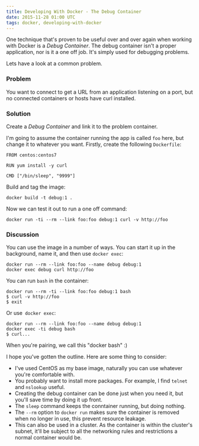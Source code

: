 ```yaml
---
title: Developing With Docker - The Debug Container
date: 2015-11-28 01:00 UTC
tags: docker, developing-with-docker
---
```

One technique that's proven to be useful over and over again when working with Docker is a *Debug Container*. The debug container isn't a proper application, nor is it a one off job. It's simply used for debugging problems. 

Lets have a look at a common problem.

### Problem

You want to connect to get a URL from an application listening on a port, but no connected containers or hosts have curl installed.

### Solution

Create a *Debug Container* and link it to the problem container. 

I'm going to assume the container running the app is called `foo` here, but change it to whatever you want. Firstly, create the following `Dockerfile`:

    FROM centos:centos7

    RUN yum install -y curl

    CMD ["/bin/sleep", "9999"]

Build and tag the image:

    docker build -t debug:1 .
    
Now we can test it out to run a one off command:

    docker run -ti --rm --link foo:foo debug:1 curl -v http://foo

### Discussion

You can use the image in a number of ways. You can start it up in the background, name it, and then use `docker exec`:

    docker run --rm --link foo:foo --name debug debug:1 
    docker exec debug curl http://foo
    
You can run `bash` in the container:

    docker run --rm -ti --link foo:foo debug:1 bash
    $ curl -v http://foo
    $ exit

Or use` docker exec`:

    docker run --rm --link foo:foo --name debug debug:1 
    docker exec -ti debug bash
    $ curl...

When you're pairing, we call this "docker bash" :)

I hope you've gotten the outline. Here are some thing to consider:

* I've used CentOS as my base image, naturally you can use whatever you're comfortable with.
* You probably want to install more packages. For example, I find `telnet` and `nslookup` useful.
* Creating the debug container can be done just when you need it, but you'll save time by doing it up front.
* The `sleep` command keeps the conntainer running, but doing nothing.
* The `--rm` option to `docker run` makes sure the container is removed when no longer in use, this prevent resource leakage.
* This can also be used in a cluster. As the container is within the cluster's subnet, it'll be subject to all the networking rules and restrictions a normal container would be.

